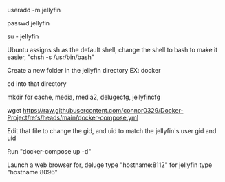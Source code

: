 useradd -m jellyfin

passwd jellyfin 

su - jellyfin

Ubuntu assigns sh as the default shell, change the shell to bash to make it easier, "chsh -s /usr/bin/bash"

Create a new folder in the jellyfin directory EX: docker

cd into that directory

mkdir for cache, media, media2, delugecfg, jellyfincfg

wget https://raw.githubusercontent.com/connor0329/Docker-Project/refs/heads/main/docker-compose.yml

Edit that file to change the gid, and uid to match the jellyfin's user gid and uid

Run "docker-compose up -d"

Launch a web browser for, deluge type "hostname:8112" for jellyfin type "hostname:8096"
